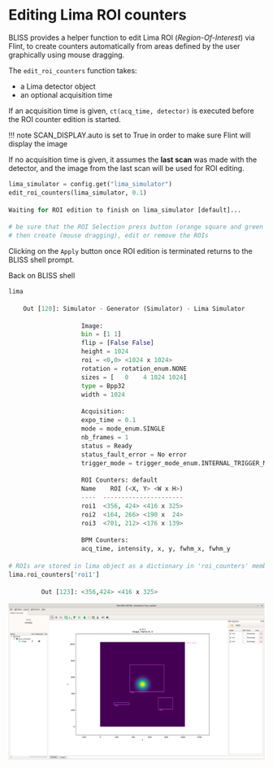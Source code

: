# Editing Lima ROI counters

BLISS provides a helper function to edit Lima ROI (*Region-Of-Interest*) via Flint,
to create counters automatically from areas defined by the user graphically using
mouse dragging.

The `edit_roi_counters` function takes:
* a Lima detector object
* an optional acquisition time

If an acquisition time is given, `ct(acq_time, detector)` is executed before the
ROI counter edition is started.

!!! note
    SCAN_DISPLAY.auto is set to True in order to make sure Flint will display the image

If no acquisition time is given, it assumes the **last scan** was made with the detector,
and the image from the last scan will be used for ROI editing.

```py
lima_simulator = config.get("lima_simulator")
edit_roi_counters(lima_simulator, 0.1)

Waiting for ROI edition to finish on lima_simulator [default]...

# be sure that the ROI Selection press button (orange square and green plus symbol) is pressed.
# then create (mouse dragging), edit or remove the ROIs
```
Clicking on the `Apply` button once ROI edition is terminated returns to the BLISS
shell prompt.

Back on BLISS shell

```py
lima
	
	Out [120]: Simulator - Generator (Simulator) - Lima Simulator

                    Image:
                    bin = [1 1]
                    flip = [False False]
                    height = 1024
                    roi = <0,0> <1024 x 1024>
                    rotation = rotation_enum.NONE
                    sizes = [   0    4 1024 1024]
                    type = Bpp32
                    width = 1024

                    Acquisition:
                    expo_time = 0.1
                    mode = mode_enum.SINGLE
                    nb_frames = 1
                    status = Ready
                    status_fault_error = No error
                    trigger_mode = trigger_mode_enum.INTERNAL_TRIGGER_MULTI

                    ROI Counters: default
                    Name    ROI (<X, Y> <W x H>)
                    ----  ----------------------
                    roi1  <356, 424> <416 x 325>
                    roi2  <164, 266> <190 x  24>
                    roi3  <701, 212> <176 x 139>

                    BPM Counters:
                    acq_time, intensity, x, y, fwhm_x, fwhm_y

# ROIs are stored in lima object as a dictionary in 'roi_counters' member
lima.roi_counters['roi1']

         Out [123]: <356,424> <416 x 325>

```

![Screenshot](img/edit_roi_counters.png)








